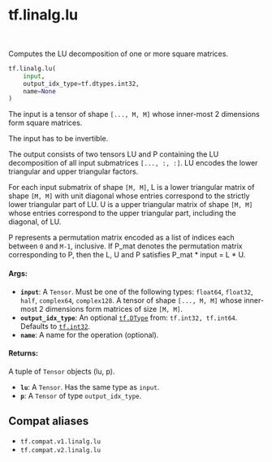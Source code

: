 <div itemscope itemtype="http://developers.google.com/ReferenceObject">
<meta itemprop="name" content="tf.linalg.lu" />
<meta itemprop="path" content="Stable" />
</div>

# tf.linalg.lu

<!-- Insert buttons and diff -->

<table class="tfo-notebook-buttons tfo-api" align="left">
</table>



Computes the LU decomposition of one or more square matrices.

``` python
tf.linalg.lu(
    input,
    output_idx_type=tf.dtypes.int32,
    name=None
)
```



<!-- Placeholder for "Used in" -->

The input is a tensor of shape `[..., M, M]` whose inner-most 2 dimensions
form square matrices.

The input has to be invertible.

The output consists of two tensors LU and P containing the LU decomposition
of all input submatrices `[..., :, :]`. LU encodes the lower triangular and
upper triangular factors.

For each input submatrix of shape `[M, M]`, L is a lower triangular matrix of
shape `[M, M]` with unit diagonal whose entries correspond to the strictly lower
triangular part of LU. U is a upper triangular matrix of shape `[M, M]` whose
entries correspond to the upper triangular part, including the diagonal, of LU.

P represents a permutation matrix encoded as a list of indices each between `0`
and `M-1`, inclusive. If P_mat denotes the permutation matrix corresponding to
P, then the L, U and P satisfies P_mat * input = L * U.

#### Args:


* <b>`input`</b>: A `Tensor`. Must be one of the following types: `float64`, `float32`, `half`, `complex64`, `complex128`.
  A tensor of shape `[..., M, M]` whose inner-most 2 dimensions form matrices of
  size `[M, M]`.
* <b>`output_idx_type`</b>: An optional <a href="../../tf/dtypes/DType.md"><code>tf.DType</code></a> from: `tf.int32, tf.int64`. Defaults to <a href="../../tf.md#int32"><code>tf.int32</code></a>.
* <b>`name`</b>: A name for the operation (optional).


#### Returns:

A tuple of `Tensor` objects (lu, p).


* <b>`lu`</b>: A `Tensor`. Has the same type as `input`.
* <b>`p`</b>: A `Tensor` of type `output_idx_type`.

## Compat aliases

* `tf.compat.v1.linalg.lu`
* `tf.compat.v2.linalg.lu`


